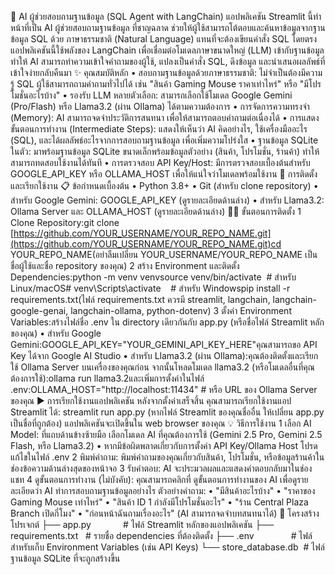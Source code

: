 🤖 AI ผู้ช่วยสอบถามฐานข้อมูล (SQL Agent with LangChain)
แอปพลิเคชัน Streamlit นี้ทำหน้าที่เป็น AI ผู้ช่วยสอบถามฐานข้อมูล ที่ชาญฉลาด ช่วยให้ผู้ใช้สามารถโต้ตอบและค้นหาข้อมูลจากฐานข้อมูล SQL ด้วย ภาษาธรรมชาติ (Natural Language) แทนที่จะต้องเขียนคำสั่ง SQL โดยตรง
แอปพลิเคชันนี้ใช้พลังของ LangChain เพื่อเชื่อมต่อโมเดลภาษาขนาดใหญ่ (LLM) เข้ากับฐานข้อมูล ทำให้ AI สามารถทำความเข้าใจคำถามของผู้ใช้, แปลงเป็นคำสั่ง SQL, ดึงข้อมูล และนำเสนอผลลัพธ์ที่เข้าใจง่ายกลับคืนมา
✨ คุณสมบัติหลัก
• สอบถามฐานข้อมูลด้วยภาษาธรรมชาติ: ไม่จำเป็นต้องมีความรู้ SQL ผู้ใช้สามารถถามคำถามทั่วไปได้ เช่น "สินค้า Gaming Mouse ราคาเท่าไหร่" หรือ "มีโปรโมชั่นอะไรบ้าง"
• รองรับ LLM หลายตัวเลือก: สามารถเลือกใช้โมเดล Google Gemini (Pro/Flash) หรือ Llama3.2 (ผ่าน Ollama) ได้ตามความต้องการ
• การจัดการความทรงจำ (Memory): AI สามารถจดจำประวัติการสนทนา เพื่อให้สามารถตอบคำถามต่อเนื่องได้
• การแสดงขั้นตอนการทำงาน (Intermediate Steps): แสดงให้เห็นว่า AI คิดอย่างไร, ใช้เครื่องมืออะไร (SQL), และได้ผลลัพธ์อะไรจากการสอบถามฐานข้อมูล เพื่อเพิ่มความโปร่งใส
• ฐานข้อมูล SQLite ในตัว: มาพร้อมฐานข้อมูล SQLite ขนาดเล็กพร้อมข้อมูลตัวอย่าง (สินค้า, โปรโมชั่น, ร้านค้า) ทำให้สามารถทดสอบใช้งานได้ทันที
• การตรวจสอบ API Key/Host: มีการตรวจสอบเบื้องต้นสำหรับ GOOGLE_API_KEY หรือ OLLAMA_HOST เพื่อให้แน่ใจว่าโมเดลพร้อมใช้งาน
🚀 การติดตั้งและเรียกใช้งาน
📋 ข้อกำหนดเบื้องต้น
	•	Python 3.8+
	•	Git (สำหรับ clone repository)
	•	สำหรับ Google Gemini: GOOGLE_API_KEY (ดูรายละเอียดด้านล่าง)
	•	สำหรับ Llama3.2: Ollama Server และ OLLAMA_HOST (ดูรายละเอียดด้านล่าง)
👨‍💻 ขั้นตอนการติดตั้ง
	1	Clone Repository:git clone [https://github.com/YOUR_USERNAME/YOUR_REPO_NAME.git](https://github.com/YOUR_USERNAME/YOUR_REPO_NAME.git)cd YOUR_REPO_NAME(อย่าลืมเปลี่ยน YOUR_USERNAME/YOUR_REPO_NAME เป็นชื่อผู้ใช้และชื่อ repository ของคุณ)
	2	สร้าง Environment และติดตั้ง Dependencies:python -m venv venvsource venv/bin/activate  # สำหรับ Linux/macOS# venv\Scripts\activate    # สำหรับ Windowspip install -r requirements.txt(ไฟล์ requirements.txt ควรมี streamlit, langchain, langchain-google-genai, langchain-ollama, python-dotenv)
	3	ตั้งค่า Environment Variables:สร้างไฟล์ชื่อ .env ใน directory เดียวกันกับ app.py (หรือชื่อไฟล์ Streamlit หลักของคุณ)
	•	สำหรับ Google Gemini:GOOGLE_API_KEY="YOUR_GEMINI_API_KEY_HERE"คุณสามารถขอ API Key ได้จาก Google AI Studio
	•	สำหรับ Llama3.2 (ผ่าน Ollama):คุณต้องติดตั้งและเรียกใช้ Ollama Server บนเครื่องของคุณก่อน จากนั้นโหลดโมเดล llama3.2 (หรือโมเดลอื่นที่คุณต้องการใช้):ollama run llama3.2และเพิ่มการตั้งค่าในไฟล์ .env:OLLAMA_HOST="http://localhost:11434" # หรือ URL ของ Ollama Server ของคุณ
▶️ การเรียกใช้งานแอปพลิเคชัน
หลังจากตั้งค่าเสร็จสิ้น คุณสามารถเรียกใช้งานแอป Streamlit ได้:
streamlit run app.py
(หากไฟล์ Streamlit ของคุณชื่ออื่น ให้เปลี่ยน app.py เป็นชื่อที่ถูกต้อง)
แอปพลิเคชันจะเปิดขึ้นใน web browser ของคุณ
💡 วิธีการใช้งาน
	1	เลือก AI Model: ที่แถบด้านข้างซ้ายมือ เลือกโมเดล AI ที่คุณต้องการใช้ (Gemini 2.5 Pro, Gemini 2.5 Flash, หรือ Llama3.2)
	•	หากมีข้อผิดพลาดเกี่ยวกับการตั้งค่า API Key/Ollama Host โปรดแก้ไขในไฟล์ .env
	2	พิมพ์คำถาม: พิมพ์คำถามของคุณเกี่ยวกับสินค้า, โปรโมชั่น, หรือข้อมูลร้านค้าในช่องข้อความด้านล่างสุดของหน้าจอ
	3	รับคำตอบ: AI จะประมวลผลและแสดงคำตอบกลับมาในช่องแชท
	4	ดูขั้นตอนการทำงาน (ไม่บังคับ): คุณสามารถคลิกที่ ดูขั้นตอนการทำงานของ AI เพื่อดูรายละเอียดว่า AI ทำการสอบถามฐานข้อมูลอย่างไร
ตัวอย่างคำถาม:
	•	"มีสินค้าอะไรบ้าง"
	•	"ราคาของ Gaming Mouse เท่าไหร่"
	•	"สินค้า ID 1 กำลังมีโปรโมชั่นอะไร"
	•	"ร้าน Central Plaza Branch เปิดกี่โมง"
	•	"ก่อนหน้าฉันถามเรื่องอะไร" (AI สามารถจดจำบทสนทนาได้)
📁 โครงสร้างโปรเจกต์
├── app.py             # ไฟล์ Streamlit หลักของแอปพลิเคชัน
├── requirements.txt   # รายชื่อ dependencies ที่ต้องติดตั้ง
├── .env               # ไฟล์สำหรับเก็บ Environment Variables (เช่น API Keys)
└── store_database.db  # ไฟล์ฐานข้อมูล SQLite ที่จะถูกสร้างขึ้น
